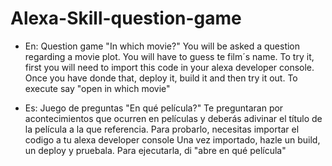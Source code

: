 # Alexa-Skill-question-game
- En:
Question game "In which movie?" You will be asked a question regarding a movie plot. You will have to guess te film´s name.
To try it, first you will need to import this code in your alexa developer console.
Once you have donde that, deploy it, build it and then try it out.
To execute say "open in which movie"

- Es:
Juego de preguntas "En qué película?" Te preguntaran por acontecimientos que ocurren en películas y deberás adivinar el título de la película a la que referencia.
Para probarlo, necesitas importar el codigo a tu alexa developer console
Una vez importado, hazle un build, un deploy y pruebala.
Para ejecutarla, di "abre en qué película"
